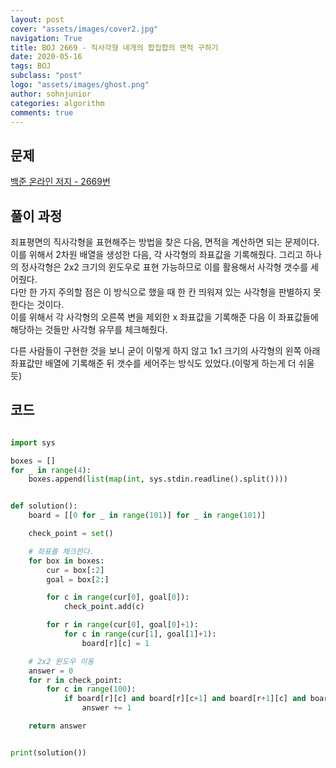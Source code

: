```yaml
---
layout: post
cover: "assets/images/cover2.jpg"
navigation: True
title: BOJ 2669 - 직사각형 네개의 합집합의 면적 구하기
date: 2020-05-16
tags: BOJ
subclass: "post"
logo: "assets/images/ghost.png"
author: sohnjunior
categories: algorithm
comments: true
---
```


## 문제

[백준 온라인 저지 - 2669번](https://www.acmicpc.net/problem/2669)

## 풀이 과정

죄표평면의 직사각형을 표현해주는 방법을 찾은 다음, 면적을 계산하면 되는 문제이다. <br>
이를 위해서 2차원 배열을 생성한 다음, 각 사각형의 좌표값을 기록해줬다. 그리고 하나의 정사각형은 2x2 크기의 윈도우로 표현 가능하므로 이를 활용해서 사각형 갯수를 세어줬다.<br>
다만 한 가지 주의할 점은 이 방식으로 했을 때 한 칸 띄워져 있는 사각형을 판별하지 못한다는 것이다. <br>
이를 위해서 각 사각형의 오른쪽 변을 제외한 x 좌표값을 기록해준 다음 이 좌표값들에 해당하는 것들만 사각형 유무를 체크해줬다. <br>

다른 사람들이 구현한 것을 보니 굳이 이렇게 하지 않고 1x1 크기의 사각형의 왼쪽 아래 좌표값만 배열에 기록해준 뒤 갯수를 세어주는 방식도 있었다.(이렇게 하는게 더 쉬울듯) <br>

## 코드

```python

import sys

boxes = []
for _ in range(4):
    boxes.append(list(map(int, sys.stdin.readline().split())))


def solution():
    board = [[0 for _ in range(101)] for _ in range(101)]

    check_point = set()

    # 좌표를 체크한다.
    for box in boxes:
        cur = box[:2]
        goal = box[2:]

        for c in range(cur[0], goal[0]):
            check_point.add(c)

        for r in range(cur[0], goal[0]+1):
            for c in range(cur[1], goal[1]+1):
                board[r][c] = 1

    # 2x2 윈도우 이동
    answer = 0
    for r in check_point:
        for c in range(100):
            if board[r][c] and board[r][c+1] and board[r+1][c] and board[r+1][c+1]:
                answer += 1

    return answer


print(solution())

```
